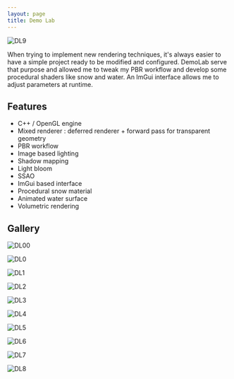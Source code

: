 ```yaml
---
layout: page
title: Demo Lab
---
```


![DL9](../img/DL9.jpg "DL9")

When trying to implement new rendering techniques, it's always easier to have a simple project ready to be modified and configured.
DemoLab serve that purpose and allowed me to tweak my PBR workflow and develop some procedural shaders like snow and water. An ImGui interface allows me to adjust parameters at runtime.

## Features

* C++ / OpenGL engine
* Mixed renderer : deferred renderer + forward pass for transparent geometry
* PBR workflow
* Image based lighting 
* Shadow mapping
* Light bloom
* SSAO
* ImGui based interface
* Procedural snow material
* Animated water surface
* Volumetric rendering

## Gallery

![DL00](../img/DL00.jpg "DL00")

![DL0](../img/DL0.jpg "DL0")

![DL1](../img/DL1.jpg "DL1")

![DL2](../img/DL2.jpg "DL2")

![DL3](../img/DL3.jpg "DL3")

![DL4](../img/DL4.jpg "DL4")

![DL5](../img/DL5.jpg "DL5")

![DL6](../img/DL6.jpg "DL6")

![DL7](../img/DL7.jpg "DL7")

![DL8](../img/DL8.jpg "DL8")
